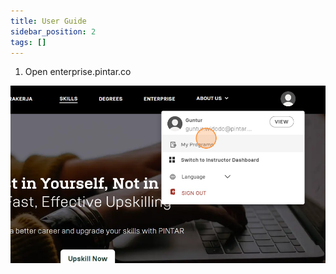 ```yaml
---
title: User Guide
sidebar_position: 2
tags: []
---
```

1. Open enterprise.pintar.co

![](/img/1.2.png)